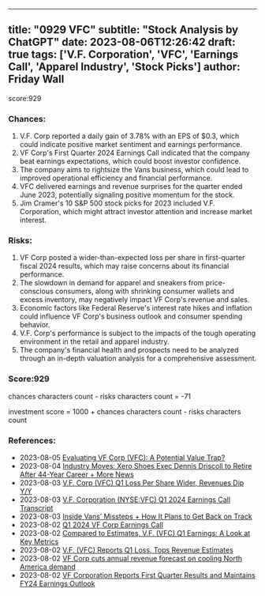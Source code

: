 
---
title: "0929 VFC"
subtitle: "Stock Analysis by ChatGPT"
date: 2023-08-06T12:26:42
draft: true
tags: ['V.F. Corporation', 'VFC', 'Earnings Call', 'Apparel Industry', 'Stock Picks']
author: Friday Wall
---

score:929
### Chances:
1. V.F. Corp reported a daily gain of 3.78% with an EPS of $0.3, which could indicate positive market sentiment and earnings performance.
2. VF Corp's First Quarter 2024 Earnings Call indicated that the company beat earnings expectations, which could boost investor confidence.
3. The company aims to rightsize the Vans business, which could lead to improved operational efficiency and financial performance.
4. VFC delivered earnings and revenue surprises for the quarter ended June 2023, potentially signaling positive momentum for the stock.
5. Jim Cramer's 10 S&P 500 stock picks for 2023 included V.F. Corporation, which might attract investor attention and increase market interest.
### Risks:
1. VF Corp posted a wider-than-expected loss per share in first-quarter fiscal 2024 results, which may raise concerns about its financial performance.
2. The slowdown in demand for apparel and sneakers from price-conscious consumers, along with shrinking consumer wallets and excess inventory, may negatively impact VF Corp's revenue and sales.
3. Economic factors like Federal Reserve's interest rate hikes and inflation could influence VF Corp's business outlook and consumer spending behavior.
4. V.F. Corp's performance is subject to the impacts of the tough operating environment in the retail and apparel industry.
5. The company's financial health and prospects need to be analyzed through an in-depth valuation analysis for a comprehensive assessment.
### Score:929
chances characters count - risks characters count = -71

investment score = 1000 + chances characters count - risks characters count
### References:
- 2023-08-05 [Evaluating VF Corp (VFC): A Potential Value Trap?](https://finance.yahoo.com/news/evaluating-vf-corp-vfc-potential-163757911.html?.tsrc=rss)
- 2023-08-04 [Industry Moves: Xero Shoes Exec Dennis Driscoll to Retire After 44-Year Career + More News](https://footwearnews.com/business/executive-moves/fashion-industry-executive-hires-promotions-live-updates-2023-1203387258/?.tsrc=rss)
- 2023-08-03 [V.F. Corp (VFC) Q1 Loss Per Share Wider, Revenues Dip Y/Y](https://finance.yahoo.com/news/v-f-corp-vfc-q1-171100297.html?.tsrc=rss)
- 2023-08-03 [V.F. Corporation (NYSE:VFC) Q1 2024 Earnings Call Transcript](https://finance.yahoo.com/news/v-f-corporation-nyse-vfc-164015095.html?.tsrc=rss)
- 2023-08-03 [Inside Vans’ Missteps + How It Plans to Get Back on Track](https://footwearnews.com/business/earnings/vans-brand-turnaround-plan-vf-classics-1203498663/?.tsrc=rss)
- 2023-08-02 [Q1 2024 VF Corp Earnings Call](https://finance.yahoo.com/news/q1-2024-vf-corp-earnings-124105596.html?.tsrc=rss)
- 2023-08-02 [Compared to Estimates, V.F. (VFC) Q1 Earnings: A Look at Key Metrics](https://finance.yahoo.com/news/compared-estimates-v-f-vfc-220006081.html?.tsrc=rss)
- 2023-08-02 [V.F. (VFC) Reports Q1 Loss, Tops Revenue Estimates](https://finance.yahoo.com/news/v-f-vfc-reports-q1-213517029.html?.tsrc=rss)
- 2023-08-02 [VF Corp cuts annual revenue forecast on cooling North America demand](https://ca.finance.yahoo.com/news/vf-corp-cuts-annual-revenue-213006380.html?.tsrc=rss)
- 2023-08-02 [VF Corporation Reports First Quarter Results and Maintains FY24 Earnings Outlook](https://finance.yahoo.com/news/vf-corporation-reports-first-quarter-200500106.html?.tsrc=rss)


                